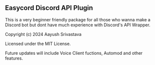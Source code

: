Easycord Discord API Plugin
--------------------------------------------
This is a very beginner friendly package
for all those who wanna make a Discord
bot but dont have much experience with
Discord's API Wrapper.

Copyright (c) 2024 Aayush Srivastava

Licensed under the MIT License.


Future updates will include Voice Client fuctions,
Automod and other features.